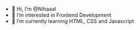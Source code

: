 - 👋 Hi, I’m @Nihaaal
- 👀 I’m interested in Frontend Development
- 🌱 I’m currently learning HTML, CSS and Javascript 


<!---
Nihaaal/Nihaaal is a ✨ special ✨ repository because its `README.md` (this file) appears on your GitHub profile.
You can click the Preview link to take a look at your changes.
--->

